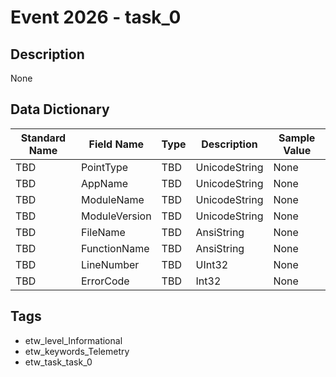 # Event 2026 - task_0

## Description
None

## Data Dictionary
|Standard Name|Field Name|Type|Description|Sample Value|
|---|---|---|---|---|
|TBD|PointType|TBD|UnicodeString|None|None|
|TBD|AppName|TBD|UnicodeString|None|None|
|TBD|ModuleName|TBD|UnicodeString|None|None|
|TBD|ModuleVersion|TBD|UnicodeString|None|None|
|TBD|FileName|TBD|AnsiString|None|None|
|TBD|FunctionName|TBD|AnsiString|None|None|
|TBD|LineNumber|TBD|UInt32|None|None|
|TBD|ErrorCode|TBD|Int32|None|None|

## Tags
* etw_level_Informational
* etw_keywords_Telemetry
* etw_task_task_0